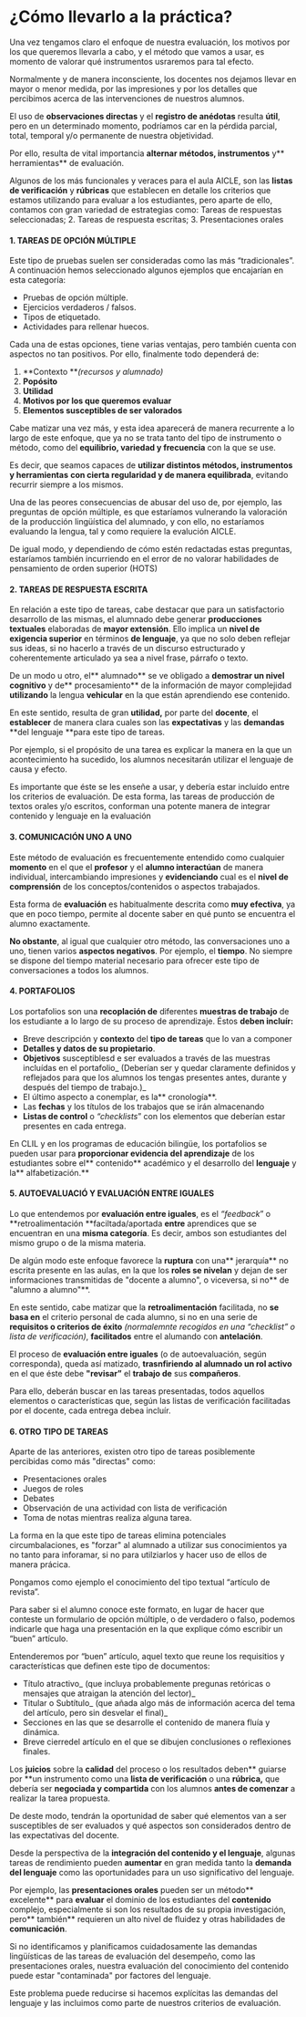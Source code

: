 # ¿Cómo llevarlo a la práctica?

Una vez tengamos claro el enfoque de nuestra evaluación, los motivos por los que queremos llevarla a cabo, y el método que vamos a usar, es momento de valorar qué instrumentos usraremos para tal efecto.

Normalmente y de manera inconsciente, los docentes nos dejamos llevar en mayor o menor medida, por las impresiones y por los detalles que percibimos acerca de las intervenciones de nuestros alumnos.

El uso de **observaciones directas** y el **registro de anédotas** resulta **útil**, pero en un determinado momento, podríamos car en la pérdida parcial, total, temporal y/o permanente de nuestra objetividad.

Por ello, resulta de vital importancia **alternar** **métodos, instrumentos** y** herramientas** de evaluación.

Algunos de los más funcionales y veraces para el aula AICLE, son las **listas de verificación** y **rúbricas** que establecen en detalle los criterios que estamos utilizando para evaluar a los estudiantes, pero aparte de ello, contamos con gran variedad de estrategias como: Tareas de respuestas seleccionadas; 2. Tareas de respuesta escritas; 3. Presentaciones orales

#### 1. TAREAS DE OPCIÓN MÚLTIPLE

Este tipo de pruebas suelen ser consideradas como las más “tradicionales”. A continuación hemos seleccionado algunos ejemplos que encajarían en esta categoría:

* Pruebas de opción múltiple.
* Ejercicios verdaderos / falsos.
* Tipos de etiquetado.
* Actividades para rellenar huecos.

Cada una de estas opciones, tiene varias ventajas, pero también cuenta con aspectos no tan positivos. Por ello, finalmente todo dependerá de:

1. **Contexto **_\(recursos y alumnado\)_
2. **Popósito**
3. **Utilidad**
4. **Motivos por los que queremos evaluar**
5. **Elementos susceptibles de ser valorados**

Cabe matizar una vez más, y esta idea aparecerá de manera recurrente a lo largo de este enfoque, que ya no se trata tanto del tipo de instrumento o método, como del **equilibrio, variedad y frecuencia** con la que se use.

Es decir, que seamos capaces de **utilizar distintos métodos, instrumentos y herramientas** **con cierta regularidad y de manera equilibrada**, evitando recurrir siempre a los mismos.

Una de las peores consecuencias de abusar del uso de, por ejemplo, las preguntas de opción múltiple, es que estaríamos vulnerando la valoración de la producción lingüística del alumnado, y con ello, no estaríamos evaluando la lengua, tal y como requiere la evalución AICLE.

De igual modo, y dependiendo de cómo estén redactadas estas preguntas, estaríamos también incurriendo en el error de no valorar habilidades de pensamiento de orden superior \(HOTS\)

#### 2. TAREAS DE RESPUESTA ESCRITA

En relación a este tipo de tareas, cabe destacar que para un satisfactorio desarrollo de las mismas, el alumnado debe generar **producciones textuales** elaboradas de **mayor extensión**. Ello implica un **nivel de exigencia superior** en términos **de lenguaje**, ya que no solo deben reflejar sus ideas, si no hacerlo a través de un discurso estructurado y coherentemente articulado ya sea a nivel frase, párrafo o texto.

De un modo u otro, el** alumnado** se ve obligado a **demostrar un nivel cognitivo** y de** procesamiento** de la información de mayor complejidad **utilizando** la lengua **vehicular** en la que están aprendiendo ese contenido.

En este sentido, resulta de gran **utilidad,** por parte del **docente**, el **establecer** de manera clara cuales son las **expectativas** y las **demandas** **del lenguaje **para este tipo de tareas.

Por ejemplo, si el propósito de una tarea es explicar la manera en la que un acontecimiento ha sucedido, los alumnos necesitarán utilizar el lenguaje de causa y efecto.

Es importante que éste se les enseñe a usar, y debería estar incluído entre los criterios de evaluación. De esta forma, las tareas de producción de textos orales y/o escritos, conforman una potente manera de integrar contenido y lenguaje en la evaluación

#### 3. COMUNICACIÓN UNO A UNO

Este método de evaluación es frecuentemente entendido como cualquier **momento** en el que el **profesor** y el **alumno interactúan** de manera individual, intercambiando impresiones y **evidenciando** cual es el **nivel de comprensión** de los conceptos/contenidos o aspectos trabajados.

Esta forma de **evaluación** es habitualmente descrita como **muy efectiva**, ya que en poco tiempo, permite al docente saber en qué punto se encuentra el alumno exactamente.

**No obstante**, al igual que cualquier otro método, las conversaciones uno a uno, tienen varios **aspectos negativos**. Por ejemplo, el **tiempo**. No siempre se dispone del tiempo material necesario para ofrecer este tipo de conversaciones a todos los alumnos.

#### 4. PORTAFOLIOS

Los portafolios son una **recoplación de** diferentes **muestras de trabajo** de los estudiante a lo largo de su proceso de aprendizaje. Éstos **deben incluír:**

* Breve descripción y **contexto** del **tipo de tareas** que lo van a componer
* **Detalles y datos de su propietario**.
* **Objetivos** susceptiblesd e ser evaluados a través de las muestras incluídas en el portafolio_ \(Deberían ser y quedar claramente definidos y reflejados para que los alumnos los tengas presentes antes, durante y después del tiempo de trabajo.\)_
* El último aspecto a conemplar, es la** cronología**. 
* Las **fechas** y los títulos de los trabajos que se irán almacenando
* **Listas de control** o _“checklists_” con los elementos que deberían estar presentes en cada entrega.

En CLIL y en los programas de educación bilingüe, los portafolios se pueden usar para **proporcionar evidencia del aprendizaje** de los estudiantes sobre el** contenido** académico y el desarrollo del **lenguaje** y la** alfabetización.**

#### 5. AUTOEVALUACIÓ Y EVALUACIÓN ENTRE IGUALES

Lo que entendemos por **evaluación entre iguales**, es el _“feedback_” o **retroalimentación **faciltada/aportada **entre** aprendices que se encuentran en una **misma categoría**. Es decir, ambos son estudiantes del mismo grupo o de la misma materia.

De algún modo este enfoque favorece la **ruptura** con una** jerarquía** no escrita presente en las aulas, en la que los **roles se nivelan** y dejan de ser informaciones transmitidas de "docente a alumno", o viceversa, si no** de "alumno a alumno"**.

En este sentido, cabe matizar que la **retroalimentación** facilitada, no **se basa en** el criterio personal de cada alumno, si no en una serie de **requisitos o criterios de éxito** _\(normalemnte recogidos en una “checklist” o lista de verificación\)_, **facilitados** entre el alumando con **antelación**.

El proceso de **evaluación entre iguales** \(o de autoevaluación, según corresponda\), queda así matizado, **trasnfiriendo al alumnado **un** rol activo** en el que éste debe **"revisar”** el **trabajo de** sus **compañeros**.

Para ello, deberán buscar en las tareas presentadas, todos aquellos elementos o características que, según las listas de verificación facilitadas por el docente, cada entrega debea incluír.

#### 6. OTRO TIPO DE TAREAS

Aparte de las anteriores, existen otro tipo de tareas posiblemente percibidas como más "directas" como:

* Presentaciones orales
* Juegos de roles
* Debates
* Observación de una actividad con lista de verificación
* Toma de notas mientras realiza alguna tarea.

La forma en la que este tipo de tareas elimina potenciales circumbalaciones, es "forzar" al alumnado a utilizar sus conocimientos ya no tanto para inforamar, si no para utilziarlos y hacer uso de ellos de manera prácica.

Pongamos como ejemplo el conocimiento del tipo textual “artículo de revista”.

Para saber si el alumno conoce este formato, en lugar de hacer que conteste un formulario de opción múltiple, o de verdadero o falso, podemos indicarle que haga una presentación en la que explique cómo escribir un “buen” artículo.

Entenderemos por “buen” artículo, aquel texto que reune los requisitios y características que definen este tipo de documentos:

* Título atractivo_ \(que incluya probablemente pregunas retóricas o mensajes que atraigan la atención del lector\)_
* Titular o Subtítulo_ \(que añada algo más de información acerca del tema del artículo, pero sin desvelar el final\)_
* Secciones en las que se desarrolle el contenido de manera fluía y dinámica.
* Breve cierredel artículo en el que se dibujen conclusiones o reflexiones finales.

Los **juicios** sobre la **calidad** del proceso o los resultados deben** guiarse por **un instrumento como una **lista de verificación** o una **rúbrica,** que debería ser **negociada y compartida** con los alumnos **antes de comenzar** a realizar la tarea propuesta.

De deste modo, tendrán la oportunidad de saber qué elementos van a ser susceptibles de ser evaluados y qué aspectos son considerados dentro de las expectativas del docente.

Desde la perspectiva de la **integración del contenido y el lenguaje**, algunas tareas de rendimiento pueden **aumentar** en gran medida tanto la **demanda del lenguaje** como las oportunidades para un uso significativo del lenguaje.

Por ejemplo, las **presentaciones orales** pueden ser un método** excelente** para **evaluar** el dominio de los estudiantes del **contenido** complejo, especialmente si son los resultados de su propia investigación, pero** también** requieren un alto nivel de fluidez y otras habilidades de **comunicación**.

Si no identificamos y planificamos cuidadosamente las demandas lingüísticas de las tareas de evaluación del desempeño, como las presentaciones orales, nuestra evaluación del conocimiento del contenido puede estar "contaminada" por factores del lenguaje.

Este problema puede reducirse si hacemos explícitas las demandas del lenguaje y las incluimos como parte de nuestros criterios de evaluación.

